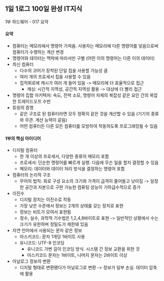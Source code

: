 ## 1일 1로그 100일 완성 IT지식

1부 하드웨어 - 017 요약

#### 요약

- 컴퓨터는 메모리에서 명령어 가져옴. 사용자는 메모리에 다른 명령어를 넣음으로써 컴퓨터가 수행하는 계산 변경
- 명령어와 데이터는 맥락에 따라서만 구별 (어떤 이의 명령어는 다른 이의 데이터)
- 최신 컴퓨터
  - 다수의 코어가 장착된 단일 칩을 사용할 가능성 큼
  - 여러 개의 프로세서 칩을 사용할 수 있음
  - 집적회로에 캐시가 여러 개 들어 있음 -> 메모리에 더 효율적으로 접근
    - 캐싱: 시간적 지역성, 공간적 지역성 활용 -> 대상에 더 빨리 접근
- 명령어 집합 아키텍처: 속도, 전력 소모, 명령어 자체의 복잡성 같은 요인 간의 복잡한 트레이드오프 수반
- 튜링의 증명
  - 같은 구조로 된 컴퓨터라면 모두 정확히 같은 것을 계산할 수 있음 (기기의 종류와 무관. 계산 능력이 같음)
  - 어떤 컴퓨터든 다른 모든 컴퓨터를 모방하여 작동하도록 프로그래밍될 수 있음
 
#### 1부의 핵심 아이디어

- 디지털 컴퓨터
  - 한 개 이상의 프로세서, 다양한 종류의 메모리 포함
  - 프로세서: 단순한 명령어를 빠르게 실행. 다음에 무슨 일을 할지 결정할 수 있음
  - 메모리: 데이터와 데이터 처리 방식을 결정하는 명령어 포함
- 컴퓨터의 논리적 구조
  - 무어의 법칙: 회로 구성 요소의 크기와 가격이 급격히 줄어들고 낮아짐 -> 일정한 공간과 자본으로 구현 가능한 컴퓨팅 성능이 기하급수적으로 증가
- 이진수
  - 디지털 장치는 이진수로 작동
  - 가장 낮은 수준에서 정보는 2개의 상태를 갖는 장치로 표현
  - 정보는 비트가 모여서 표현됨
  - 정수, 실수, 과학적 기수법은 1,2,4,8바이트로 표현 -> 일반적인 상황에서 수는 크기가 유한하며 정밀도가 제한돼 있음
- 자연 언어에서 사용되는 문자 같은 정보
  - 아스키코드: 문자 1개당 1바이트 사용
  - 유니코드: UTF-8 인코딩
    - 유니코드 가변 길이 인코딩 방식. 시스템 간 정보 교환을 위한 것
    - 아스키코드 문자는 1바이트, 나머지 문자는 2바이트 이상
- 아날로그 정보의 변환
  - 디지털 형태로 변환됐다가 아날로그로 변환 -> 정보가 일부 손실. 데이터 압축에 활용

